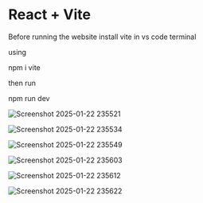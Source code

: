 # React + Vite
Before running the website install vite in vs code terminal 

using          

npm i vite


then run          

npm run dev 


![Screenshot 2025-01-22 235521](https://github.com/user-attachments/assets/fc7c3ab6-fe4e-49ac-b1a3-56a16302194c)

![Screenshot 2025-01-22 235534](https://github.com/user-attachments/assets/f5d7c8b9-ee94-4385-a7a7-d549ef3c82e6)


![Screenshot 2025-01-22 235549](https://github.com/user-attachments/assets/cfc8b56b-af61-49cc-9446-9fc450d3b085)

![Screenshot 2025-01-22 235603](https://github.com/user-attachments/assets/c4a5db5c-1b30-4aa0-9707-7afb65a76e87)

![Screenshot 2025-01-22 235612](https://github.com/user-attachments/assets/c242d6d1-d5c4-4173-b257-c600492e6c47)

![Screenshot 2025-01-22 235622](https://github.com/user-attachments/assets/f768a8bb-34fc-46e9-98f8-8d70f09fffeb)

